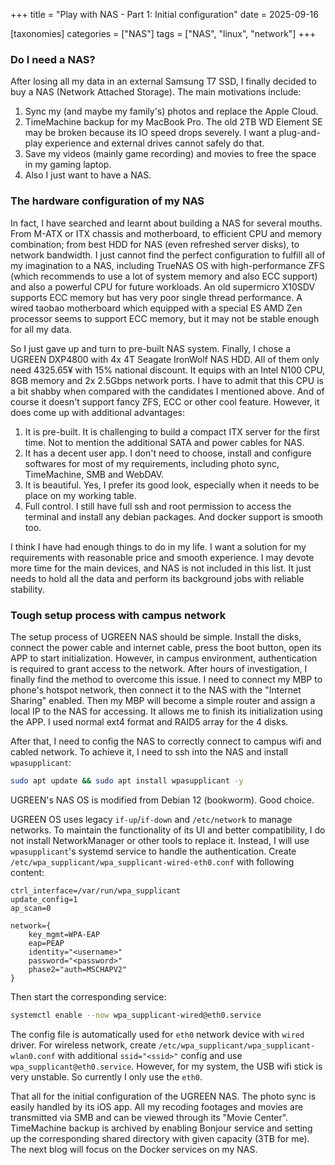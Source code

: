 +++
title = "Play with NAS - Part 1: Initial configuration"
date = 2025-09-16

[taxonomies]
categories = ["NAS"]
tags = ["NAS", "linux", "network"]
+++

### Do I need a NAS?

After losing all my data in an external Samsung T7 SSD, I finally decided to buy a NAS (Network Attached Storage). The main motivations include:

<!-- more -->

1. Sync my (and maybe my family's) photos and replace the Apple Cloud.
2. TimeMachine backup for my MacBook Pro. The old 2TB WD Element SE may be broken because its IO speed drops severely. I want a plug-and-play experience and external drives cannot safely do that.
3. Save my videos (mainly game recording) and movies to free the space in my gaming laptop.
4. Also I just want to have a NAS.

### The hardware configuration of my NAS

In fact, I have searched and learnt about building a NAS for several mouths. From M-ATX or ITX chassis and motherboard, to efficient CPU and memory combination; from best HDD for NAS (even refreshed server disks), to network bandwidth. I just cannot find the perfect configuration to fulfill all of my imagination to a NAS, including TrueNAS OS with high-performance ZFS (which recommends to use a lot of system memory and also ECC support) and also a powerful CPU for future workloads. An old supermicro X10SDV supports ECC memory but has very poor single thread performance. A wired taobao motherboard which equipped with a special ES AMD Zen processor seems to support ECC memory, but it may not be stable enough for all my data.

So I just gave up and turn to pre-built NAS system. Finally, I chose a UGREEN DXP4800 with 4x 4T Seagate IronWolf NAS HDD. All of them only need 4325.65¥ with 15% national discount. It equips with an Intel N100 CPU, 8GB memory and 2x 2.5Gbps network ports. I have to admit that this CPU is a bit shabby when compared with the candidates I mentioned above. And of course it doesn't support fancy ZFS, ECC or other cool feature. However, it does come up with additional advantages:

1. It is pre-built. It is challenging to build a compact ITX server for the first time. Not to mention the additional SATA and power cables for NAS.
2. It has a decent user app. I don't need to choose, install and configure softwares for most of my requirements, including photo sync, TimeMachine, SMB and WebDAV.
3. It is beautiful. Yes, I prefer its good look, especially when it needs to be place on my working table.
4. Full control. I still have full ssh and root permission to access the terminal and install any debian packages. And docker support is smooth too.

I think I have had enough things to do in my life. I want a solution for my requirements with reasonable price and smooth experience. I may devote more time for the main devices, and NAS is not included in this list. It just needs to hold all the data and perform its background jobs with reliable stability.

### Tough setup process with campus network

The setup process of UGREEN NAS should be simple. Install the disks, connect the power cable and internet cable, press the boot button, open its APP to start initialization. However, in campus environment, authentication is required to grant access to the network. After hours of investigation, I finally find the method to overcome this issue. I need to connect my MBP to phone's hotspot network, then connect it to the NAS with the "Internet Sharing" enabled. Then my MBP will become a simple router and assign a local IP to the NAS for accessing. It allows me to finish its initialization using the APP. I used normal ext4 format and RAID5 array for the 4 disks.

After that, I need to config the NAS to correctly connect to campus wifi and cabled network. To achieve it, I need to ssh into the NAS and install `wpasupplicant`:

```bash
sudo apt update && sudo apt install wpasupplicant -y
```

UGREEN's NAS OS is modified from Debian 12 (bookworm). Good choice.

UGREEN OS uses legacy `if-up`/`if-down` and `/etc/network` to manage networks. To maintain the functionality of its UI and better compatibility, I do not install NetworkManager or other tools to replace it. Instead, I will use `wpasupplicant`'s systemd service to handle the authentication. Create `/etc/wpa_supplicant/wpa_supplicant-wired-eth0.conf` with following content:

```
ctrl_interface=/var/run/wpa_supplicant
update_config=1
ap_scan=0

network={
    key_mgmt=WPA-EAP
    eap=PEAP
    identity="<username>"
    password="<password>"
    phase2="auth=MSCHAPV2"
}
```

Then start the corresponding service:

```bash
systemctl enable --now wpa_supplicant-wired@eth0.service
```

The config file is automatically used for `eth0` network device with `wired` driver. For wireless network, create `/etc/wpa_supplicant/wpa_supplicant-wlan0.conf` with additional `ssid="<ssid>"` config and use `wpa_supplicant@eth0.service`. However, for my system, the USB wifi stick is very unstable. So currently I only use the `eth0`.

That all for the initial configuration of the UGREEN NAS. The photo sync is easily handled by its iOS app. All my recoding footages and movies are transmitted via SMB and can be viewed through its "Movie Center". TimeMachine backup is archived by enabling Bonjour service and setting up the corresponding shared directory with given capacity (3TB for me). The next blog will focus on the Docker services on my NAS.